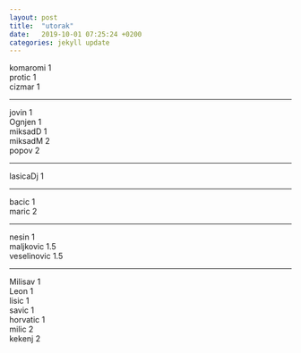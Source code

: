 ```yaml
---
layout: post
title:  "utorak"
date:   2019-10-01 07:25:24 +0200
categories: jekyll update
---
```


komaromi 1  
protic 1  
cizmar 1  

***

jovin 1  
Ognjen 1  
miksadD 1  
miksadM 2  
popov 2  

***

lasicaDj 1  

***

bacic 1  
maric 2  

***

nesin 1  
maljkovic 1.5  
veselinovic 1.5  

***

Milisav 1  
Leon 1  
lisic 1  
savic 1  
horvatic 1  
milic 2  
kekenj 2  